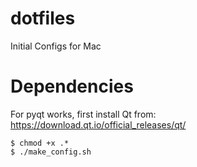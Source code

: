 # dotfiles
Initial Configs for Mac

# Dependencies
For pyqt works, first install Qt from:
https://download.qt.io/official_releases/qt/

```
$ chmod +x .*
$ ./make_config.sh
```
